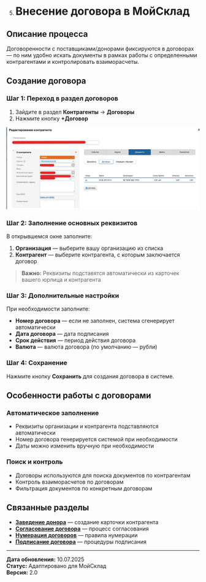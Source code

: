 5. # Внесение договора в МойСклад

## Описание процесса

Договоренности с поставщиками/донорами фиксируются в договорах — по ним удобно искать документы в рамках работы с определенными контрагентами и контролировать взаиморасчеты.

## Создание договора

### Шаг 1: Переход в раздел договоров
1. Зайдите в раздел **Контрагенты** → **Договоры**
2. Нажмите кнопку **+Договор**

![Создание договора в МойСклад](../screenshots/dogovor.png)

### Шаг 2: Заполнение основных реквизитов
В открывшемся окне заполните:

1. **Организация** — выберите вашу организацию из списка
2. **Контрагент** — выберите контрагента, с которым заключается договор

> **Важно:** Реквизиты подставятся автоматически из карточек вашего юрлица и контрагента

### Шаг 3: Дополнительные настройки
При необходимости заполните:
- **Номер договора** — если не заполнен, система сгенерирует автоматически
- **Дата договора** — дата подписания
- **Срок действия** — период действия договора
- **Валюта** — валюта договора (по умолчанию — рубли)

### Шаг 4: Сохранение
Нажмите кнопку **Сохранить** для создания договора в системе.

## Особенности работы с договорами

### Автоматическое заполнение
- Реквизиты организации и контрагента подставляются автоматически
- Номер договора генерируется системой при необходимости
- Даты можно изменить вручную при необходимости

### Поиск и контроль
- Договоры используются для поиска документов по контрагентам
- Контроль взаиморасчетов по договорам
- Фильтрация документов по конкретным договорам

## Связанные разделы

- **[Заведение донора](01_donor_entry.md)** — создание карточки контрагента
- **[Согласование договора](02_contract_approval.md)** — процесс согласования
- **[Нумерация договоров](03_contract_numbering.md)** — правила нумерации
- **[Подписание договора](04_contract_signing.md)** — процедуры подписания

---

**Дата обновления:** 10.07.2025  
**Статус:** Адаптировано для МойСклад  
**Версия:** 2.0

